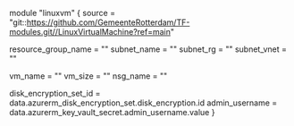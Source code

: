 module "linuxvm" {
  source = "git::https://github.com/GemeenteRotterdam/TF-modules.git//LinuxVirtualMachine?ref=main"

  resource_group_name = ""
  subnet_name         = ""
  subnet_rg           = ""
  subnet_vnet         = ""

  vm_name  = ""
  vm_size  = ""
  nsg_name = ""

  disk_encryption_set_id = data.azurerm_disk_encryption_set.disk_encryption.id
  admin_username         = data.azurerm_key_vault_secret.admin_username.value
}